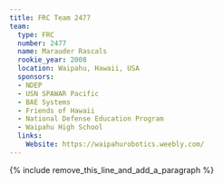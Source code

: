 ```yaml
---
title: FRC Team 2477
team:
  type: FRC
  number: 2477
  name: Marauder Rascals
  rookie_year: 2008
  location: Waipahu, Hawaii, USA
  sponsors:
  - NDEP
  - USN SPAWAR Pacific
  - BAE Systems
  - Friends of Hawaii
  - National Defense Education Program
  - Waipahu High School
  links:
    Website: https://waipahurobotics.weebly.com/
---
```


{% include remove_this_line_and_add_a_paragraph %}